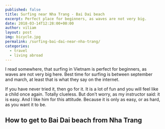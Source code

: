 ```yaml
---
published: false
title: Surfing near Nha Trang - Bai Dai beach
excerpt: Perfect place for beginners, as waves are not very big. 
date: 2018-03-14T12:28:00+00:00
author: viliam
layout: post
img: bicycle.jpg
permalink: /surfing-bai-dai-near-nha-trang/
categories:
  - travel
  - living abroad
---
```


I read somewhere, that surfing in Vietnam is perfect for beginners, as waves are not very big here. Best time for surfing
is between september and march, at least that is what they say on the internet.

If you have never tried it, then go for it. It is a lot of fun and you will feel like a child once again. Totally clueless. But
don't worry, as my instructor said: it is easy. And I like him for this attitude. Because it is only as easy, or as hard, as you
want it to be.

## How to get to Bai Dai beach from Nha Trang


